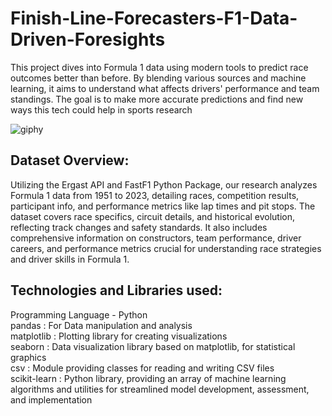 # Finish-Line-Forecasters-F1-Data-Driven-Foresights
This project dives into Formula 1 data using modern tools to predict race outcomes better than before. By blending various sources and machine learning, it aims to understand what affects drivers' performance and team standings. The goal is to make more accurate predictions and find new ways this tech could help in sports research

![giphy](https://github.com/b-kashyap/Finish-Line-Forecasters-F1-Data-Driven-Foresights/assets/155677382/fee7f643-89a8-40ad-9673-4651bf621685)

## Dataset Overview:
Utilizing the Ergast API and FastF1 Python Package, our research analyzes Formula 1 data from 1951 to 2023, detailing races, competition results, participant info, and performance metrics like lap times and pit stops. The dataset covers race specifics, circuit details, and historical evolution, reflecting track changes and safety standards. It also includes comprehensive information on constructors, team performance, driver careers, and performance metrics crucial for understanding race strategies and driver skills in Formula 1.

## Technologies and Libraries used:
Programming Language - Python <br>
pandas : For Data manipulation and analysis <br>
matplotlib : Plotting library for creating visualizations <br>
seaborn : Data visualization library based on matplotlib, for statistical graphics <br>
csv : Module providing classes for reading and writing CSV files<br>
scikit-learn : Python library, providing an array of machine learning algorithms and utilities for streamlined model development, assessment, and implementation <br>

